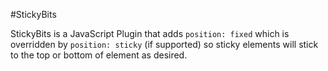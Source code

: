 #StickyBits

StickyBits is a JavaScript Plugin that adds `position: fixed` which is overridden by  `position: sticky` (if supported) so sticky elements will stick to the top or bottom of element as desired. 

